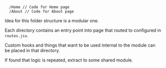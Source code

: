 ```
  /Home // Code for Home page
  /About // Code for About page
```

Idea for this folder structure is a modular one. 

Each directory contains an entry point into page that routed to configured in `routes.jsx`.

Custom hooks and things that want to be used internal to the module can be placed in that directory.

If found that logic is repeated, extract to some shared module.
